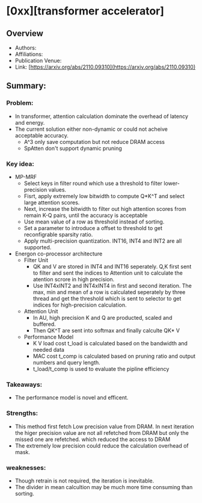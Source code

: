 # [0xx][transformer accelerator]
## Overview
* Authors:
* Affiliations: 
* Publication Venue: 
* Link: [https://arxiv.org/abs/2110.09310](https://arxiv.org/abs/2110.09310)
## Summary: 
### Problem:
- In transformer, attention calculation dominate the overhead of latency and energy.
- The current solution either non-dynamic or could not acheive acceptable accuracy.
    - A^3 only save computation but not reduce DRAM access
    - SpAtten don't support dynamic pruning
### Key idea: 
- MP-MRF
    - Select keys in filter round which use a threshold to filter lower-precision values.
    - Fisrt, apply extremely low bitwidth to compute Q*K^T and select large attention scores.
    - Next, increase the bitwidth to filter out high attention scores from remain K-Q pairs, until the accuracy is acceptable
    - Use mean value of a row as threshold instead of sorting.
    - Set a parameter to introduce a offset to threshold to get reconfigrable sparsity ratio.
    - Apply multi-precision quantization. INT16, INT4 and INT2 are all supported.
- Energon co-processor architecture
    - Filter Unit
        - QK and V are stored in INT4 and INT16 seperately. Q,K first sent to filter and sent the indices to Attention unit to calculate the atention scrore in high precision.
        - Use INT4xINT2 and INT4xINT4 in first and second iteration. The max, min and mean of a row is calculated seperately by three thread and get the threshold which is sent to selector to get indices for high-precision calculation.
    - Attention Unit
        - In AU, high precision K and Q are producted, scaled and buffered. 
        - Then QK^T are sent into softmax and finally calculte QK* V
    - Performance Model
        - K V load cost t_load is calculated based on the bandwidth and needed data
        - MAC cost t_comp is calculated based on pruning ratio and output numbers and query length.
        - t_load/t_comp is used to evaluate the pipline efficiency
### Takeaways: 
- The performance model is novel and efficent.
### Strengths: 
- This method first fetch Low precision value from DRAM. In next iteration the higer precision value are not all refetched from DRAM but only the missed one are refetched. which reduced the access to DRAM
- The extremely low precision could reduce the calculation overhead of mask.
### weaknesses: 
- Though retrain is not required, the iteration is inevitable.
- The divider in mean calcultion may be much more time consuming than sorting. 
